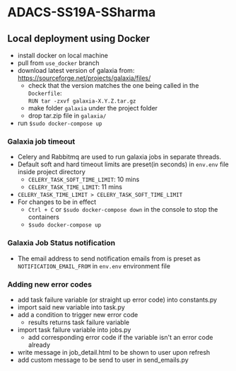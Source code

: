 # ADACS-SS19A-SSharma

## Local deployment using Docker
* install docker on local machine 
* pull from `use_docker` branch
* download latest version of galaxia from: https://sourceforge.net/projects/galaxia/files/
    * check that the version matches the one being called in the `Dockerfile`:    
     `RUN tar -zxvf galaxia-X.Y.Z.tar.gz`
    * make folder `galaxia` under the project folder
    * drop tar.zip file in `galaxia/`
* run `$sudo docker-compose up`

### Galaxia job timeout
* Celery and Rabbitmq are used to run galaxia jobs in separate threads. 
* Default soft and hard timeout limits are preset(in seconds) in `env.env` file inside project directory
    * `CELERY_TASK_SOFT_TIME_LIMIT`: 10 mins
    * `CELERY_TASK_TIME_LIMIT`: 11 mins   
* `CELERY_TASK_TIME_LIMIT > CELERY_TASK_SOFT_TIME_LIMIT`
* For changes to be in effect
    * `Ctrl + C` or `$sudo docker-compose down` in the console to stop the containers
    * `$sudo docker-compose up`
    
### Galaxia Job Status notification
* The email address to send notification emails from is preset as `NOTIFICATION_EMAIL_FROM` in `env.env` environment file

### Adding new error codes
* add task failure variable (or straight up error code) into constants.py
* import said new variable into task.py
* add a condition to trigger new error code
    * results returns task failure variable
* import task failure variable into jobs.py
    * add corresponding error code if the variable isn't an error code already
* write message in job_detail.html to be shown to user upon refresh
* add custom message to be send to user in send_emails.py
